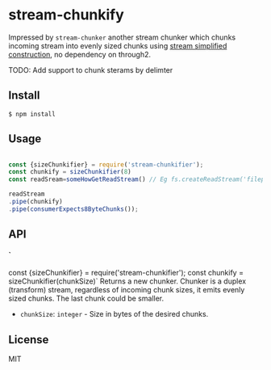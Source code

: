 # stream-chunkify

Impressed by `stream-chunker` another stream chunker which chunks incoming stream into evenly sized chunks using [stream simplified construction](https://nodejs.org/api/stream.html#simplified-construction), no dependency on through2. 

TODO: 
Add support to chunk sterams by delimter


## Install

```
$ npm install
```

## Usage

```js

const {sizeChunkifier} = require('stream-chunkifier');
const chunkify = sizeChunkifier(8)
const readSream=someHowGetReadStream() // Eg fs.createReadStream('filepath')

readStream
.pipe(chunkify)
.pipe(consumerExpects8ByteChunks());

```

## API

#### `
const {sizeChunkifier} = require('stream-chunkifier');
const chunkify = sizeChunkifier(chunkSize)`
Returns a new chunker. Chunker is a duplex (transform) stream, regardless of incoming chunk sizes, it emits evenly sized chunks. The last chunk could be smaller.

- `chunkSize`: `integer` - Size in bytes of the desired chunks.



## License
MIT